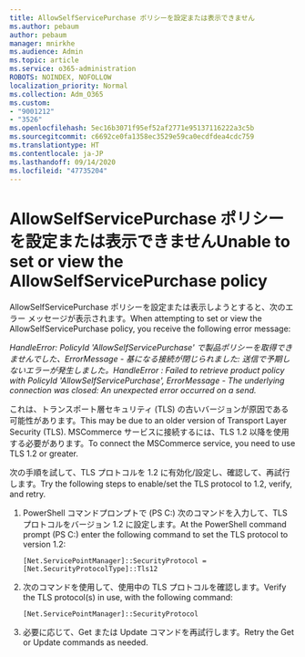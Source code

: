 ```yaml
---
title: AllowSelfServicePurchase ポリシーを設定または表示できません
ms.author: pebaum
author: pebaum
manager: mnirkhe
ms.audience: Admin
ms.topic: article
ms.service: o365-administration
ROBOTS: NOINDEX, NOFOLLOW
localization_priority: Normal
ms.collection: Adm_O365
ms.custom:
- "9001212"
- "3526"
ms.openlocfilehash: 5ec16b3071f95ef52af2771e95137116222a3c5b
ms.sourcegitcommit: c6692ce0fa1358ec3529e59ca0ecdfdea4cdc759
ms.translationtype: HT
ms.contentlocale: ja-JP
ms.lasthandoff: 09/14/2020
ms.locfileid: "47735204"
---
```

# <a name="unable-to-set-or-view-the-allowselfservicepurchase-policy"></a><span data-ttu-id="f9bb0-102">AllowSelfServicePurchase ポリシーを設定または表示できません</span><span class="sxs-lookup"><span data-stu-id="f9bb0-102">Unable to set or view the AllowSelfServicePurchase policy</span></span>

<span data-ttu-id="f9bb0-103">AllowSelfServicePurchase ポリシーを設定または表示しようとすると、次のエラー メッセージが表示されます。</span><span class="sxs-lookup"><span data-stu-id="f9bb0-103">When attempting to set or view the AllowSelfServicePurchase policy, you receive the following error message:</span></span>

<span data-ttu-id="f9bb0-104">*HandleError: PolicyId 'AllowSelfServicePurchase' で製品ポリシーを取得できませんでした、ErrorMessage - 基になる接続が閉じられました: 送信で予期しないエラーが発生しました。*</span><span class="sxs-lookup"><span data-stu-id="f9bb0-104">*HandleError : Failed to retrieve product policy with PolicyId 'AllowSelfServicePurchase', ErrorMessage - The underlying connection was closed: An unexpected error occurred on a send.*</span></span>

<span data-ttu-id="f9bb0-105">これは、トランスポート層セキュリティ (TLS) の古いバージョンが原因である可能性があります。</span><span class="sxs-lookup"><span data-stu-id="f9bb0-105">This may be due to an older version of Transport Layer Security (TLS).</span></span> <span data-ttu-id="f9bb0-106">MSCommerce サービスに接続するには、TLS 1.2 以降を使用する必要があります。</span><span class="sxs-lookup"><span data-stu-id="f9bb0-106">To connect the MSCommerce service, you need to use TLS 1.2 or greater.</span></span>  

<span data-ttu-id="f9bb0-107">次の手順を試して、TLS プロトコルを 1.2 に有効化/設定し、確認して、再試行します。</span><span class="sxs-lookup"><span data-stu-id="f9bb0-107">Try the following steps to enable/set the TLS protocol to 1.2, verify, and retry.</span></span>
 1. <span data-ttu-id="f9bb0-108">PowerShell コマンドプロンプトで (PS C:\) 次のコマンドを入力して、TLS プロトコルをバージョン 1.2 に設定します。</span><span class="sxs-lookup"><span data-stu-id="f9bb0-108">At the PowerShell command prompt (PS C:\) enter the following command to set the TLS protocol to version 1.2:</span></span>

    `[Net.ServicePointManager]::SecurityProtocol = [Net.SecurityProtocolType]::Tls12`

2. <span data-ttu-id="f9bb0-109">次のコマンドを使用して、使用中の TLS プロトコルを確認します。</span><span class="sxs-lookup"><span data-stu-id="f9bb0-109">Verify the TLS protocol(s) in use, with the following command:</span></span>

    `[Net.ServicePointManager]::SecurityProtocol` 

3. <span data-ttu-id="f9bb0-110">必要に応じて、Get または Update コマンドを再試行します。</span><span class="sxs-lookup"><span data-stu-id="f9bb0-110">Retry the Get or Update commands as needed.</span></span>

